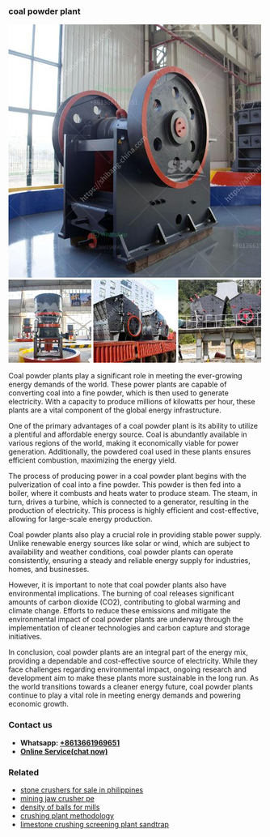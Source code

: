 <h3>coal powder plant</h3><img src='1702953025.jpg' alt=''><p>Coal powder plants play a significant role in meeting the ever-growing energy demands of the world. These power plants are capable of converting coal into a fine powder, which is then used to generate electricity. With a capacity to produce millions of kilowatts per hour, these plants are a vital component of the global energy infrastructure.</p><p>One of the primary advantages of a coal powder plant is its ability to utilize a plentiful and affordable energy source. Coal is abundantly available in various regions of the world, making it economically viable for power generation. Additionally, the powdered coal used in these plants ensures efficient combustion, maximizing the energy yield.</p><p>The process of producing power in a coal powder plant begins with the pulverization of coal into a fine powder. This powder is then fed into a boiler, where it combusts and heats water to produce steam. The steam, in turn, drives a turbine, which is connected to a generator, resulting in the production of electricity. This process is highly efficient and cost-effective, allowing for large-scale energy production.</p><p>Coal powder plants also play a crucial role in providing stable power supply. Unlike renewable energy sources like solar or wind, which are subject to availability and weather conditions, coal powder plants can operate consistently, ensuring a steady and reliable energy supply for industries, homes, and businesses.</p><p>However, it is important to note that coal powder plants also have environmental implications. The burning of coal releases significant amounts of carbon dioxide (CO2), contributing to global warming and climate change. Efforts to reduce these emissions and mitigate the environmental impact of coal powder plants are underway through the implementation of cleaner technologies and carbon capture and storage initiatives.</p><p>In conclusion, coal powder plants are an integral part of the energy mix, providing a dependable and cost-effective source of electricity. While they face challenges regarding environmental impact, ongoing research and development aim to make these plants more sustainable in the long run. As the world transitions towards a cleaner energy future, coal powder plants continue to play a vital role in meeting energy demands and powering economic growth.</p><h3>Contact us</h3><ul><li><strong>Whatsapp:&nbsp;<a href="https://wa.me/8613661969651">+8613661969651</a></strong></li><li><a href="https://swt.shibang-china.com/?git&amp;zhl&amp;coal powder plant"><strong>Online Service(chat now)</strong></a></li></ul><h3>Related</h3><ul><li><a href='stone crushers for sale in philippines.md'>stone crushers for sale in philippines</a></li><li><a href='mining jaw crusher pe.md'>mining jaw crusher pe</a></li><li><a href='density of balls for mills.md'>density of balls for mills</a></li><li><a href='crushing plant methodology.md'>crushing plant methodology</a></li><li><a href='limestone crushing screening plant sandtrap.md'>limestone crushing screening plant sandtrap</a></li></ul>